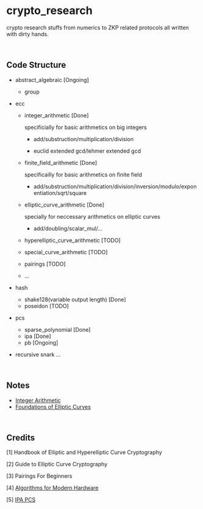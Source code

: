 # crypto_research

crypto research stuffs from numerics to ZKP related protocols all written with dirty hands.

<br />

## Code Structure
- abstract_algebraic [Ongoing]
    - group

- ecc 
    - integer_arithmetic [Done]

        specificially for basic arithmetics on big integers

        - add/substruction/multiplication/division

        - euclid extended gcd/lehmer extended gcd

    - finite_field_arithmetic [Done]

        specificailly for basic arithmetics on finite field

        - add/substruction/multiplication/division/inversion/modulo/exponentiation/sqrt/square

    - elliptic_curve_arithmetic [Done]

        specially for neccessary arithmetics on elliptic curves

        - add/doubling/scalar_mul/...

    - hyperelliptic_curve_arithmetic [TODO] 
    - special_curve_arithmetic [TODO]
    - pairings [TODO]
    - ...

- hash
    - shake128(variable output length) [Done]
    - poseidon [TODO]

- pcs
    - sparse_polynomial [Done]
    - ipa [Done]
    - pb [Ongoing]

- recursive snark
    ...

<br />

## Notes 

- [Integer Arithmetic](https://hackmd.io/@70xfCGp1QViTYYJh3AMrQg/rkF-5hHwT)
- [Foundations of Elliptic Curves
](https://hackmd.io/@70xfCGp1QViTYYJh3AMrQg/HJ7rcsY4a)

<br />

## Credits

[1] Handbook of Elliptic and Hyperelliptic Curve Cryptography

[2] Guide to Elliptic Curve Cryptography

[3] Pairings For Beginners

[4] [Algorithms for Modern Hardware](https://en.algorithmica.org/hpc/)

[5] [IPA PCS](https://hackmd.io/@arijitdutta67/r1ZFKoHy2#Accumulation-of-IPA-PCS-and-Recursive-Process-in-Aztec-3)